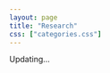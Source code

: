 ```yaml
---
layout: page
title: "Research"
css: ["categories.css"]
---
```

<!-- {% include categories.html %} -->
Updating...